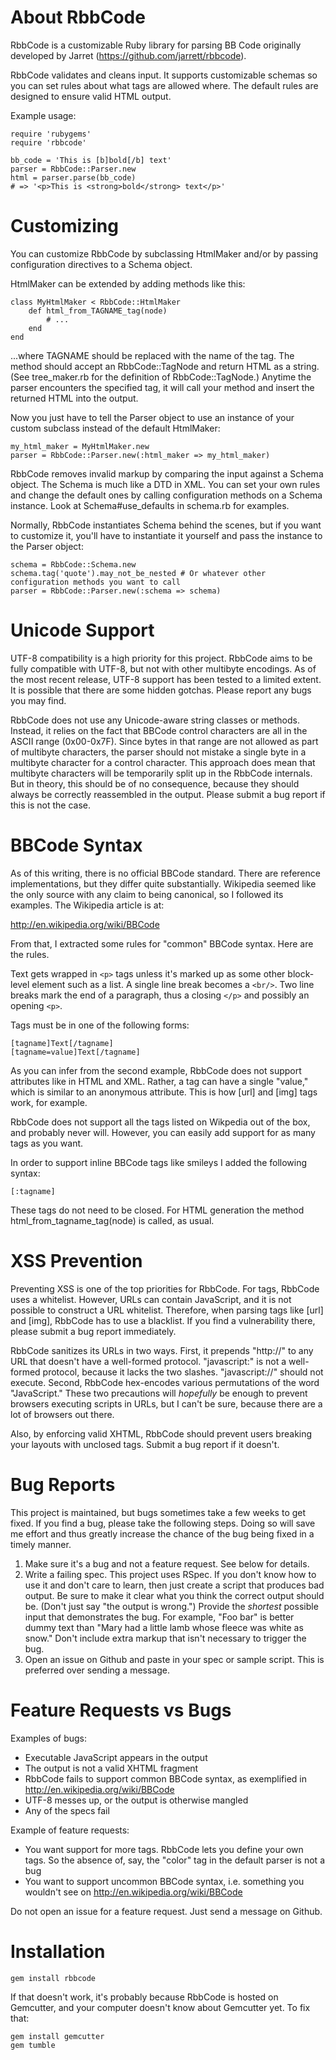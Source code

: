 About RbbCode
=============

RbbCode is a customizable Ruby library for parsing BB Code originally developed by Jarret (https://github.com/jarrett/rbbcode).

RbbCode validates and cleans input. It supports customizable schemas so you can set rules about what tags are allowed where. The default rules are designed to ensure valid HTML output.

Example usage:

	require 'rubygems'
	require 'rbbcode'

	bb_code = 'This is [b]bold[/b] text'
	parser = RbbCode::Parser.new
	html = parser.parse(bb_code)
	# => '<p>This is <strong>bold</strong> text</p>'

Customizing
===========

You can customize RbbCode by subclassing HtmlMaker and/or by passing configuration directives to a Schema object.

HtmlMaker can be extended by adding methods like this:

	class MyHtmlMaker < RbbCode::HtmlMaker
		def html_from_TAGNAME_tag(node)
			# ...
		end
	end

...where TAGNAME should be replaced with the name of the tag. The method should accept an RbbCode::TagNode and return HTML as a string. (See tree_maker.rb for the definition of RbbCode::TagNode.) Anytime the parser encounters the specified tag, it will call your method and insert the returned HTML into the output.

Now you just have to tell the Parser object to use an instance of your custom subclass instead of the default HtmlMaker:

	my_html_maker = MyHtmlMaker.new
	parser = RbbCode::Parser.new(:html_maker => my_html_maker)

RbbCode removes invalid markup by comparing the input against a Schema object. The Schema is much like a DTD in XML. You can set your own rules and change the default ones by calling configuration methods on a Schema instance. Look at Schema#use_defaults in schema.rb for examples.

Normally, RbbCode instantiates Schema behind the scenes, but if you want to customize it, you'll have to instantiate it yourself and pass the instance to the Parser object:

	schema = RbbCode::Schema.new
	schema.tag('quote').may_not_be_nested # Or whatever other configuration methods you want to call
	parser = RbbCode::Parser.new(:schema => schema)

Unicode Support
===============

UTF-8 compatibility is a high priority for this project. RbbCode aims to be fully compatible with UTF-8, but not with other multibyte encodings. As of the most recent release, UTF-8 support has been tested to a limited extent. It is possible that there are some hidden gotchas. Please report any bugs you may find.

RbbCode does not use any Unicode-aware string classes or methods. Instead, it relies on the fact that BBCode control characters are all in the ASCII range (0x00-0x7F). Since bytes in that range are not allowed as part of multibyte characters, the parser should not mistake a single byte in a multibyte character for a control character. This approach does mean that multibyte characters will be temporarily split up in the RbbCode internals. But in theory, this should be of no consequence, because they should always be correctly reassembled in the output. Please submit a bug report if this is not the case.

BBCode Syntax
=================

As of this writing, there is no official BBCode standard. There are reference implementations, but they differ quite substantially. Wikipedia seemed like the only source with any claim to being canonical, so I followed its examples. The Wikipedia article is at:

http://en.wikipedia.org/wiki/BBCode

From that, I extracted some rules for "common" BBCode syntax. Here are the rules.

Text gets wrapped in `<p>` tags unless it's marked up as some other block-level element such as a list. A single line break becomes a `<br/>`. Two line breaks mark the end of a paragraph, thus a closing `</p>` and possibly an opening `<p>`.

Tags must be in one of the following forms:

	[tagname]Text[/tagname]
	[tagname=value]Text[/tagname]

As you can infer from the second example, RbbCode does not support attributes like in HTML and XML. Rather, a tag can have a single "value," which is similar to an anonymous attribute. This is how [url] and [img] tags work, for example.

RbbCode does not support all the tags listed on Wikpedia out of the box, and probably never will. However, you can easily add support for as many tags as you want.

In order to support inline BBCode tags like smileys I added the following syntax:

  `[:tagname]`
  
These tags do not need to be closed. For HTML generation the method html_from_tagname_tag(node) is called, as usual.

XSS Prevention
==============

Preventing XSS is one of the top priorities for RbbCode. For tags, RbbCode uses a whitelist. However, URLs can contain JavaScript, and it is not possible to construct a URL whitelist. Therefore, when parsing tags like [url] and [img], RbbCode has to use a blacklist. If you find a vulnerability there, please submit a bug report immediately.

RbbCode sanitizes its URLs in two ways. First, it prepends "http://" to any URL that doesn't have a well-formed protocol. "javascript:" is not a well-formed protocol, because it lacks the two slashes. "javascript://" should not execute. Second, RbbCode hex-encodes various permutations of the word "JavaScript." These two precautions will *hopefully* be enough to prevent browsers executing scripts in URLs, but I can't be sure, because there are a lot of browsers out there.

Also, by enforcing valid XHTML, RbbCode should prevent users breaking your layouts with unclosed tags. Submit a bug report if it doesn't.

Bug Reports
===========

This project is maintained, but bugs sometimes take a few weeks to get fixed. If you find a bug, please take the following steps. Doing so will save me effort and thus greatly increase the chance of the bug being fixed in a timely manner.

1. Make sure it's a bug and not a feature request. See below for details.
2. Write a failing spec. This project uses RSpec. If you don't know how to use it and don't care to learn, then just create a script that produces bad output. Be sure to make it clear what you think the correct output should be. (Don't just say "the output is wrong.") Provide the *shortest* possible input that demonstrates the bug. For example, "Foo bar" is better dummy text than "Mary had a little lamb whose fleece was white as snow." Don't include extra markup that isn't necessary to trigger the bug.
3. Open an issue on Github and paste in your spec or sample script. This is preferred over sending a message.

Feature Requests vs Bugs
========================

Examples of bugs:

- Executable JavaScript appears in the output
- The output is not a valid XHTML fragment
- RbbCode fails to support common BBCode syntax, as exemplified in http://en.wikipedia.org/wiki/BBCode
- UTF-8 messes up, or the output is otherwise mangled
- Any of the specs fail

Example of feature requests:

- You want support for more tags. RbbCode lets you define your own tags. So the absence of, say, the "color" tag in the default parser is not a bug
- You want to support uncommon BBCode syntax, i.e. something you wouldn't see on http://en.wikipedia.org/wiki/BBCode

Do not open an issue for a feature request. Just send a message on Github.

Installation
============

	gem install rbbcode

If that doesn't work, it's probably because RbbCode is hosted on Gemcutter, and your computer doesn't know about Gemcutter yet. To fix that:

	gem install gemcutter
	gem tumble
